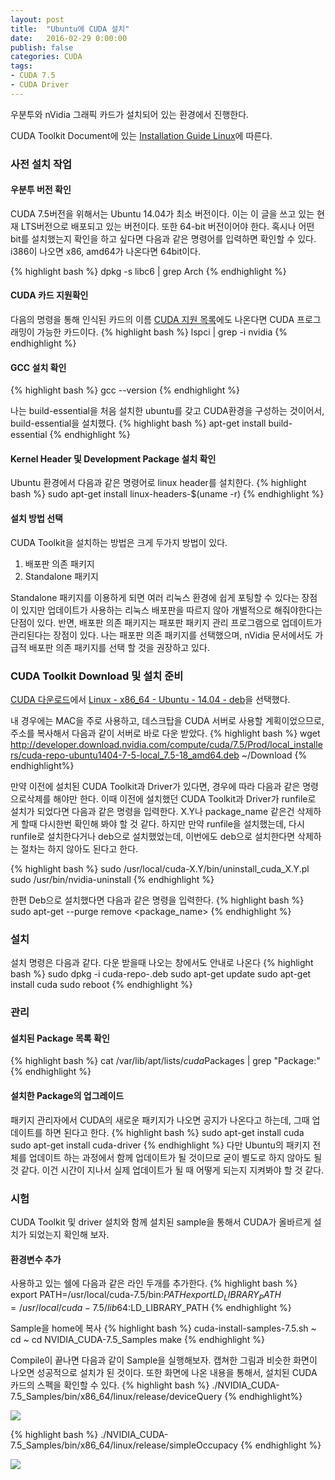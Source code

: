 ```yaml
---
layout: post
title:  "Ubuntu에 CUDA 설치"
date:   2016-02-29 0:00:00
publish: false
categories: CUDA
tags:
- CUDA 7.5
- CUDA Driver
---
```


우분투와 nVidia 그래픽 카드가 설치되어 있는 환경에서 진행한다.

CUDA Toolkit Document에 있는 [Installation Guide Linux](http://docs.nvidia.com/cuda/cuda-installation-guide-linux/index.html#axzz41VsznO2m)에 따른다.

### 사전 설치 작업

#### 우분투 버전 확인

CUDA 7.5버전을 위해서는 Ubuntu 14.04가 최소 버전이다. 이는 이 글을 쓰고 있는 현재 LTS버전으로 배포되고 있는 버전이다. 또한 64-bit 버전이어야 한다. 혹시나 어떤 bit를 설치했는지 확인을 하고 싶다면 다음과 같은 명령어를 입력하면 확인할 수 있다. i386이 나오면 x86, amd64가 나온다면 64bit이다.

{% highlight bash %}
dpkg -s libc6 | grep Arch
{% endhighlight %}

#### CUDA 카드 지원확인
다음의 명령을 통해 인식된 카드의 이름 [CUDA 지원 목록](http://developer.nvidia.com/cuda-gpus)에도 나온다면 CUDA 프로그래밍이 가능한 카드이다.
{% highlight bash %}
lspci | grep -i nvidia
{% endhighlight %}

#### GCC 설치 확인
{% highlight bash %}
gcc --version
{% endhighlight %}

나는 build-essential을 처음 설치한 ubuntu를 갖고 CUDA환경을 구성하는 것이어서, build-essential을 설치했다.
{% highlight bash %}
apt-get install build-essential
{% endhighlight %}

#### Kernel Header 및 Development Package 설치 확인
Ubuntu 환경에서 다음과 같은 명령어로 linux header를 설치한다.
{% highlight bash %}
sudo apt-get install linux-headers-$(uname -r)
{% endhighlight %}

#### 설치 방법 선택
CUDA Toolkit을 설치하는 방법은 크게 두가지 방법이 있다.
1. 배포판 의존 패키지
1. Standalone 패키지

Standalone 패키지를 이용하게 되면 여러 리눅스 환경에 쉽게 포팅할 수 있다는 장점이 있지만 업데이트가 사용하는 리눅스 배포판을 따르지 않아 개별적으로 해줘야한다는 단점이 있다. 반면, 배포판 의존 패키지는 패포판 패키지 관리 프로그램으로 업데이트가 관리된다는 장점이 있다. 나는 패포판 의존 패키지를 선택했으며, nVidia 문서에서도 가급적 배포판 의존 패키지를 선택 할 것을 권장하고 있다.

### CUDA Toolkit Download 및 설치 준비
[CUDA 다운로드](http://developer.nvidia.com/cuda-downloads)에서 [Linux - x86_64 - Ubuntu - 14.04 - deb](http://developer.download.nvidia.com/compute/cuda/7.5/Prod/local_installers/cuda-repo-ubuntu1404-7-5-local_7.5-18_amd64.deb)을 선택했다.

내 경우에는 MAC을 주로 사용하고, 데스크탑을 CUDA 서버로 사용할 계획이었으므로, 주소를 복사해서 다음과 같이 서버로 바로 다운 받았다.
{% highlight bash %}
wget http://developer.download.nvidia.com/compute/cuda/7.5/Prod/local_installers/cuda-repo-ubuntu1404-7-5-local_7.5-18_amd64.deb ~/Download
{% endhighlight%}

만약 이전에 설치된 CUDA Toolkit과 Driver가 있다면, 경우에 따라 다음과 같은 명령으로삭제를 해야만 한다. 이때 이전에 설치했던 CUDA Toolkit과 Driver가 runfile로 설치가 되었다면 다음과 같은 명령을 입력한다. X.Y나 package_name 같은건 삭제하게 할때 다시한번 확인해 봐야 할 것 같다.
하지만 만약 runfile을 설치했는데, 다시 runfile로 설치한다거나 deb으로 설치했었는데, 이번에도 deb으로 설치한다면 삭제하는 절차는 하지 않아도 된다고 한다.

{% highlight bash %}
sudo /usr/local/cuda-X.Y/bin/uninstall_cuda_X.Y.pl
sudo /usr/bin/nvidia-uninstall
{% endhighlight %}

한편 Deb으로 설치했다면 다음과 같은 명령을 입력한다.
{% highlight bash %}
sudo apt-get --purge remove <package_name>
{% endhighlight %}

### 설치
설치 명령은 다음과 같다. 다운 받을때 나오는 창에서도 안내로 나온다
{% highlight bash %}
sudo dpkg -i cuda-repo-<distro>_<version>_<architecture>.deb
sudo apt-get update
sudo apt-get install cuda
sudo reboot
{% endhighlight %}

### 관리

#### 설치된 Package 목록 확인
{% highlight bash %}
cat /var/lib/apt/lists/*cuda*Packages | grep "Package:"
{% endhighlight %}

#### 설치한 Package의 업그레이드
패키지 관리자에서 CUDA의 새로운 패키지가 나오면 공지가 나온다고 하는데, 그때 업데이트를 하면 된다고 한다.
{% highlight bash %}
sudo apt-get install cuda
sudo apt-get install cuda-driver
{% endhighlight %}
다만 Ubuntu의 패키지 전체를 업데이트 하는 과정에서 함께 업데이트가 될 것이므로 굳이 별도로 하지 않아도 될 것 같다. 이건 시간이 지나서 실제 업데이트가 될 때 어떻게 되는지 지켜봐야 할 것 같다.


### 시험
CUDA Toolkit 및 driver 설치와 함께 설치된 sample을 통해서 CUDA가 올바르게 설치가 되었는지 확인해 보자.

#### 환경변수 추가
사용하고 있는 쉘에 다음과 같은 라인 두개를 추가한다.
{% highlight bash %}
export PATH=/usr/local/cuda-7.5/bin:$PATH
export LD_LIBRARY_PATH=/usr/local/cuda-7.5/lib64:$LD_LIBRARY_PATH
{% endhighlight %}

Sample을 home에 복사
{% highlight bash %}
cuda-install-samples-7.5.sh ~
cd ~
cd NVIDIA_CUDA-7.5_Samples
make
{% endhighlight %}

Compile이 끝나면 다음과 같이 Sample을 실행해보자. 캡쳐한 그림과 비슷한 화면이 나오면 성공적으로 설치가 된 것이다. 또한 화면에 나온 내용을 통해서, 설치된 CUDA 카드의 스펙을 확인할 수 있다.
{% highlight bash %}
./NVIDIA_CUDA-7.5_Samples/bin/x86_64/linux/release/deviceQuery
{% endhighlight%}

<img class="col" src="{{site.info.baseurl}}/images//cuda_deviceQuery.png"/>

{% highlight bash %}
./NVIDIA_CUDA-7.5_Samples/bin/x86_64/linux/release/simpleOccupacy
{% endhighlight %}

<img class="col" src="{{site.info.baseurl}}/images//cuda_simpleOccupancey.png"/>
